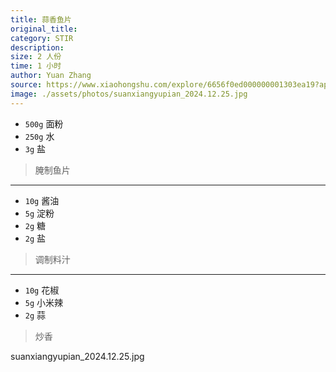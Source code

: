```yaml
---
title: 蒜香鱼片
original_title: 
category: STIR
description: 
size: 2 人份
time: 1 小时 
author: Yuan Zhang
source: https://www.xiaohongshu.com/explore/6656f0ed000000001303ea19?app_platform=android&ignoreEngage=true&app_version=8.11.20&share_from_user_hidden=true&xsec_source=app_share&type=video&xsec_token=CBS4k6iqOLvWMALSpRNLb5FJFoz6MOyR-GksBe7ekRdYQ=&author_share=1&xhsshare=WeixinSession&appuid=5eb8cd9500000000010026d2&apptime=1735214471
image: ./assets/photos/suanxiangyupian_2024.12.25.jpg
---
```


* `500g` 面粉
* `250g` 水
* `3g` 盐 

> 腌制鱼片

---

* `10g` 酱油
* `5g` 淀粉
* `2g` 糖
* `2g` 盐

> 调制料汁

---

* `10g` 花椒
* `5g` 小米辣
* `2g` 蒜

> 炒香

suanxiangyupian_2024.12.25.jpg
